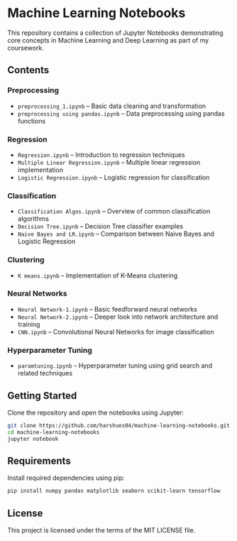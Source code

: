 # Machine Learning Notebooks

This repository contains a collection of Jupyter Notebooks demonstrating core concepts in Machine Learning and Deep Learning as part of my coursework.

## Contents

### Preprocessing
- `preprocessing_1.ipynb` – Basic data cleaning and transformation
- `preprocessing using pandas.ipynb` – Data preprocessing using pandas functions

### Regression
- `Regression.ipynb` – Introduction to regression techniques
- `Multiple Linear Regression.ipynb` – Multiple linear regression implementation
- `Logistic Regression.ipynb` – Logistic regression for classification

### Classification
- `Classification Algos.ipynb` – Overview of common classification algorithms
- `Decision Tree.ipynb` – Decision Tree classifier examples
- `Naive Bayes and LR.ipynb` – Comparison between Naive Bayes and Logistic Regression

### Clustering
- `K means.ipynb` – Implementation of K-Means clustering

### Neural Networks
- `Neural Network-1.ipynb` – Basic feedforward neural networks
- `Neural Network-2.ipynb` – Deeper look into network architecture and training
- `CNN.ipynb` – Convolutional Neural Networks for image classification

### Hyperparameter Tuning
- `paramtuning.ipynb` – Hyperparameter tuning using grid search and related techniques

## Getting Started

Clone the repository and open the notebooks using Jupyter:

```bash
git clone https://github.com/harshues04/machine-learning-notebooks.git
cd machine-learning-notebooks
jupyter notebook
```

## Requirements

Install required dependencies using pip:

```bash
pip install numpy pandas matplotlib seaborn scikit-learn tensorflow
```

## License

This project is licensed under the terms of the MIT LICENSE file.
